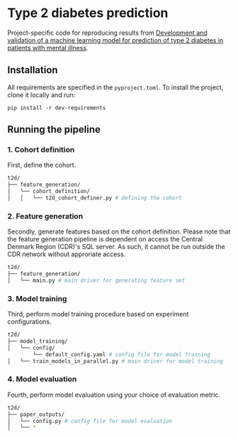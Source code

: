 # Type 2 diabetes prediction
Project-specific code for reproducing results from [Development and validation of a machine learning model for prediction of type 2 diabetes in patients with mental illness](https://doi.org/10.1111/acps.13687). 

## Installation
All requirements are specified in the `pyproject.toml`. To install the project, clone it locally and run:

`pip install -r dev-requirements`

## Running the pipeline

### 1. Cohort definition
First, define the cohort. 
```bash
t2d/  
├── feature_generation/ 
│   └── cohort_definition/
│   │   └── t2d_cohort_definer.py # defining the cohort
```

### 2. Feature generation
Secondly, generate features based on the cohort definition. Please note that the feature generation pipeline is dependent on access the Central Denmark Region (CDR)'s SQL server. As such, it cannot be run outside the CDR network without approriate access.

```bash
t2d/  
├── feature_generation/ 
│   └── main.py # main driver for generating feature set
```

### 3. Model training 
Third, perform model training procedure based on experiment configurations.
```bash
t2d/  
├── model_training/ 
│   └── config/ 
        └── default_config.yaml # config file for model training
│   └── train_models_in_parallel.py # main driver for model training
```

### 4. Model evaluation
Fourth, perform model evaluation using your choice of evaluation metric. 
```bash
t2d/  
├── paper_outputs/
│   └── config.py # config file for model evaluation
│   └── *
```